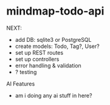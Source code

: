 # mindmap-todo-api

NEXT:

- add DB: sqlite3 or PostgreSQL
- create models: Todo, Tag?, User?
- set up REST routes
- set up controllers
- error handling & validation
- ? testing

AI Features

- am i doing any ai stuff in here?

